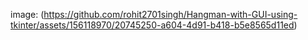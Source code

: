 image: (https://github.com/rohit2701singh/Hangman-with-GUI-using-tkinter/assets/156118970/20745250-a604-4d91-b418-b5e8565d11ed)
